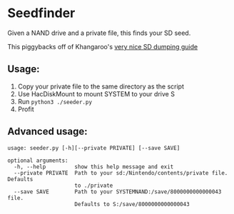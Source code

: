 # Seedfinder

Given a NAND drive and a private file, this finds your SD seed.

This piggybacks off of Khangaroo's [very nice SD dumping guide](https://gist.github.com/khang06/84aabeac507fa99a676d22bb6120cea8)

## Usage:

1. Copy your private file to the same directory as the script
2. Use HacDiskMount to mount SYSTEM to your drive S
3. Run ``python3 ./seeder.py``
4. Profit

## Advanced usage:

```
usage: seeder.py [-h][--private PRIVATE] [--save SAVE]

optional arguments:
  -h, --help         show this help message and exit
  --private PRIVATE  Path to your sd:/Nintendo/contents/private file. Defaults
                     to ./private
  --save SAVE        Path to your SYSTEMNAND:/save/8000000000000043 file.
                     Defaults to S:/save/8000000000000043
```
